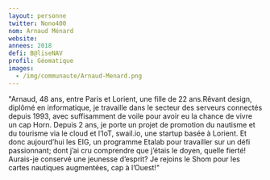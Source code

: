 ```yaml
---
layout: personne
twitter: Nono400
nom: Arnaud Ménard
website:
annees: 2018
defi: B@liseNAV
profil: Géomatique
images:
  - /img/communaute/Arnaud-Menard.png
---
```


"Arnaud, 48 ans, entre Paris et Lorient, une fille de 22 ans.Rêvant design, 
diplômé en informatique, je travaille dans le secteur des
serveurs connectés depuis 1993, avec suffisamment de voile pour avoir
eu la chance de vivre un cap Horn. Depuis 2 ans, je porte un projet de 
promotion du nautisme et du tourisme via le cloud et l’IoT, swail.io,
une startup basée à Lorient.
Et donc aujourd’hui les EIG, un programme Etalab pour travailler sur
un défi passionnant; dont j’ai cru comprendre que j’étais le doyen,
quelle fierté! Aurais-je conservé une jeunesse d’esprit? Je rejoins le
Shom pour les cartes nautiques augmentées, cap à l’Ouest!"
